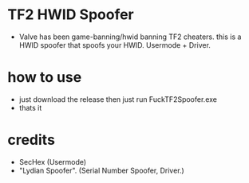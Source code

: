 # TF2 HWID Spoofer
- Valve has been game-banning/hwid banning TF2 cheaters. this is a HWID spoofer that spoofs your HWID. Usermode + Driver.

# how to use
- just download the release then just run FuckTF2Spoofer.exe
- thats it 

# credits
- SecHex (Usermode)
- "Lydian Spoofer". (Serial Number Spoofer, Driver.)
